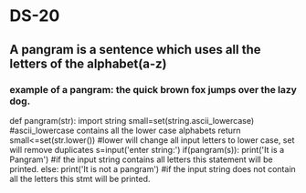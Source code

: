 # DS-20
## A pangram is a sentence which uses all the letters of the alphabet(a-z)
### example of a pangram: the quick brown fox jumps over the lazy dog.
def pangram(str):
    import string
    small=set(string.ascii_lowercase) #ascii_lowercase contains all the lower case alphabets
    return small<=set(str.lower()) #lower will change all input letters to lower case, set will remove duplicates
s=input('enter string:')
if(pangram(s)):
    print('It is a Pangram')  #if the input string contains all letters this statement will be printed.
else:
    print('It is not a pangram') #if the input string does not contain all the letters this stmt will be printed.
